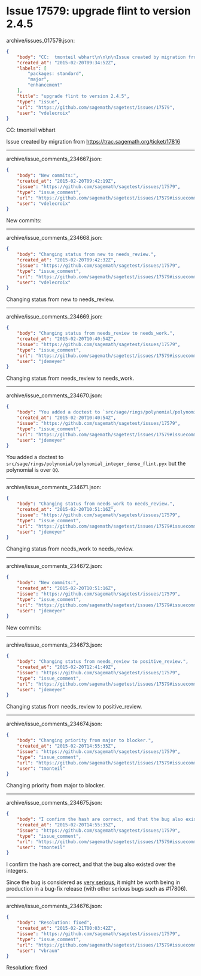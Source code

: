 # Issue 17579: upgrade flint to version 2.4.5

archive/issues_017579.json:
```json
{
    "body": "CC:  tmonteil wbhart\n\n\n\nIssue created by migration from https://trac.sagemath.org/ticket/17816\n\n",
    "created_at": "2015-02-20T09:34:52Z",
    "labels": [
        "packages: standard",
        "major",
        "enhancement"
    ],
    "title": "upgrade flint to version 2.4.5",
    "type": "issue",
    "url": "https://github.com/sagemath/sagetest/issues/17579",
    "user": "vdelecroix"
}
```
CC:  tmonteil wbhart



Issue created by migration from https://trac.sagemath.org/ticket/17816





---

archive/issue_comments_234667.json:
```json
{
    "body": "New commits:",
    "created_at": "2015-02-20T09:42:19Z",
    "issue": "https://github.com/sagemath/sagetest/issues/17579",
    "type": "issue_comment",
    "url": "https://github.com/sagemath/sagetest/issues/17579#issuecomment-234667",
    "user": "vdelecroix"
}
```

New commits:



---

archive/issue_comments_234668.json:
```json
{
    "body": "Changing status from new to needs_review.",
    "created_at": "2015-02-20T09:42:32Z",
    "issue": "https://github.com/sagemath/sagetest/issues/17579",
    "type": "issue_comment",
    "url": "https://github.com/sagemath/sagetest/issues/17579#issuecomment-234668",
    "user": "vdelecroix"
}
```

Changing status from new to needs_review.



---

archive/issue_comments_234669.json:
```json
{
    "body": "Changing status from needs_review to needs_work.",
    "created_at": "2015-02-20T10:40:54Z",
    "issue": "https://github.com/sagemath/sagetest/issues/17579",
    "type": "issue_comment",
    "url": "https://github.com/sagemath/sagetest/issues/17579#issuecomment-234669",
    "user": "jdemeyer"
}
```

Changing status from needs_review to needs_work.



---

archive/issue_comments_234670.json:
```json
{
    "body": "You added a doctest to `src/sage/rings/polynomial/polynomial_integer_dense_flint.pyx` but the polynomial is over `QQ`.",
    "created_at": "2015-02-20T10:40:54Z",
    "issue": "https://github.com/sagemath/sagetest/issues/17579",
    "type": "issue_comment",
    "url": "https://github.com/sagemath/sagetest/issues/17579#issuecomment-234670",
    "user": "jdemeyer"
}
```

You added a doctest to `src/sage/rings/polynomial/polynomial_integer_dense_flint.pyx` but the polynomial is over `QQ`.



---

archive/issue_comments_234671.json:
```json
{
    "body": "Changing status from needs_work to needs_review.",
    "created_at": "2015-02-20T10:51:16Z",
    "issue": "https://github.com/sagemath/sagetest/issues/17579",
    "type": "issue_comment",
    "url": "https://github.com/sagemath/sagetest/issues/17579#issuecomment-234671",
    "user": "jdemeyer"
}
```

Changing status from needs_work to needs_review.



---

archive/issue_comments_234672.json:
```json
{
    "body": "New commits:",
    "created_at": "2015-02-20T10:51:16Z",
    "issue": "https://github.com/sagemath/sagetest/issues/17579",
    "type": "issue_comment",
    "url": "https://github.com/sagemath/sagetest/issues/17579#issuecomment-234672",
    "user": "jdemeyer"
}
```

New commits:



---

archive/issue_comments_234673.json:
```json
{
    "body": "Changing status from needs_review to positive_review.",
    "created_at": "2015-02-20T12:41:49Z",
    "issue": "https://github.com/sagemath/sagetest/issues/17579",
    "type": "issue_comment",
    "url": "https://github.com/sagemath/sagetest/issues/17579#issuecomment-234673",
    "user": "jdemeyer"
}
```

Changing status from needs_review to positive_review.



---

archive/issue_comments_234674.json:
```json
{
    "body": "Changing priority from major to blocker.",
    "created_at": "2015-02-20T14:55:35Z",
    "issue": "https://github.com/sagemath/sagetest/issues/17579",
    "type": "issue_comment",
    "url": "https://github.com/sagemath/sagetest/issues/17579#issuecomment-234674",
    "user": "tmonteil"
}
```

Changing priority from major to blocker.



---

archive/issue_comments_234675.json:
```json
{
    "body": "I confirm the hash are correct, and that the bug also existed over the integers.\n\nSince the bug is considered as [very serious](https://groups.google.com/forum/#!topic/sage-devel/fu1De-Cy9nw), it might be worth being in production in a bug-fix release (with other serious bugs such as #17806).",
    "created_at": "2015-02-20T14:55:35Z",
    "issue": "https://github.com/sagemath/sagetest/issues/17579",
    "type": "issue_comment",
    "url": "https://github.com/sagemath/sagetest/issues/17579#issuecomment-234675",
    "user": "tmonteil"
}
```

I confirm the hash are correct, and that the bug also existed over the integers.

Since the bug is considered as [very serious](https://groups.google.com/forum/#!topic/sage-devel/fu1De-Cy9nw), it might be worth being in production in a bug-fix release (with other serious bugs such as #17806).



---

archive/issue_comments_234676.json:
```json
{
    "body": "Resolution: fixed",
    "created_at": "2015-02-21T00:03:42Z",
    "issue": "https://github.com/sagemath/sagetest/issues/17579",
    "type": "issue_comment",
    "url": "https://github.com/sagemath/sagetest/issues/17579#issuecomment-234676",
    "user": "vbraun"
}
```

Resolution: fixed
